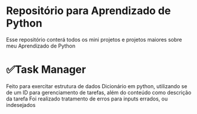 # Repositório para Aprendizado de Python
Esse repositório conterá todos os mini projetos e projetos maiores sobre meu Aprendizado de Python

# ✅Task Manager
  Feito para exercitar estrutura de dados Dicionário em python, utilizando se de um ID para gerenciamento de tarefas, além do conteúdo como descrição da tarefa
  Foi realizado tratamento de erros para inputs errados, ou indesejados

